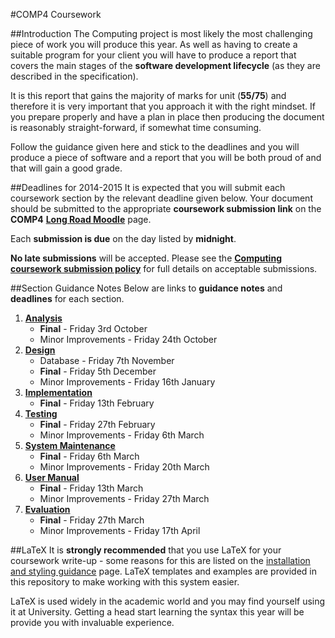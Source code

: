 #COMP4 Coursework

##Introduction
The Computing project is most likely the most challenging piece of work you will produce this year. As well as having to create a suitable program for your client you will have to produce a report that covers the main stages of the **software development lifecycle** (as they are described in the specification).

It is this report that gains the majority of marks for unit (**55/75**) and therefore it is very important that you approach it with the right mindset. If you prepare properly and have a plan in place then producing the document is reasonably straight-forward, if somewhat time consuming.

Follow the guidance given here and stick to the deadlines and you will produce a piece of software and a report that you will be both proud of and that will gain a good grade.

##Deadlines for 2014-2015
It is expected that you will submit each coursework section by the relevant deadline given below. Your document should be submitted to the appropriate **coursework submission link** on the **COMP4** [**Long Road Moodle**][9] page.

Each **submission is due** on the day listed by **midnight**.

**No late submissions** will be accepted. Please see the **[Computing coursework submission policy][8]** for full details on acceptable submissions.

##Section Guidance Notes
Below are links to **guidance notes** and **deadlines** for each section.

1. [**Analysis**][1]
    - **Final** - Friday 3rd October
    - Minor Improvements - Friday 24th October
2. [**Design**][2]
    - Database - Friday 7th November
    - **Final** - Friday 5th December
    - Minor Improvements - Friday 16th January
3. [**Implementation**][3]
    - **Final** - Friday 13th February
4. [**Testing**][4]
    - **Final** - Friday 27th February
    - Minor Improvements - Friday 6th March
5. [**System Maintenance**][5]
    - **Final** - Friday 6th March
    - Minor Improvements - Friday 20th March
6. [**User Manual**][6]
    - **Final** - Friday 13th March
    - Minor Improvements - Friday 27th March
7. [**Evaluation**][7]
    - **Final** - Friday 27th March
    - Minor Improvements - Friday 17th April

##LaTeX
It is **strongly recommended** that you use LaTeX for your coursework write-up - some reasons for this are listed on the [installation and styling guidance][10] page. LaTeX templates and examples are provided in this repository to make working with this system easier.

LaTeX is used widely in the academic world and you may find yourself using it at University. Getting a head start learning the syntax this year will be provide you with invaluable experience.

[1]: Analysis/analysis.md
[2]: Design/design.md
[3]: Implementation/implementation.md
[4]: Testing/testing.md
[5]: Maintenance/maintenance.md
[6]: Manual/manual.md
[7]: Evaluation/evaluation.md
[8]: Policy/coursework.md
[9]: http://moodle.longroad.ac.uk
[10]:Policy/styling.md
